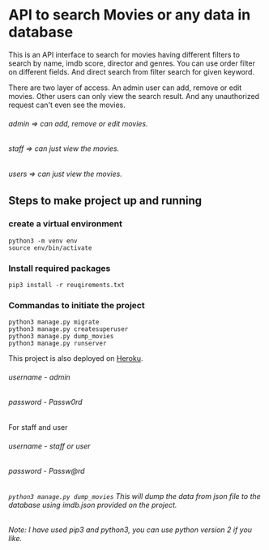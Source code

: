 # API to search Movies or any data in database

This is an API interface to search for movies having different filters to search by name, imdb score, director and genres.
You can use order filter on different fields. And direct search from filter search for given keyword.

There are two layer of access. An admin user can add, remove or edit movies. Other users can only view the search result. And any unauthorized request can't even see the movies.


###### admin => can add, remove or edit movies.
###### staff => can just view the movies.
###### users => can just view the movies.

## Steps to make project up and running

### create a virtual environment
```
python3 -m venv env
source env/bin/activate
```
### Install required packages
```
pip3 install -r reuqirements.txt
```
### Commandas to initiate the project
```
python3 manage.py migrate
python3 manage.py createsuperuser
python3 manage.py dump_movies
python3 manage.py runserver
```


This project is also deployed on [Heroku](https://sleepy-caverns-15668.herokuapp.com).
###### username - admin
###### password - Passw0rd
For staff and user
###### username - staff or user
###### password - Passw@rd

###### ```python3 manage.py dump_movies``` This will dump the data from json file to the database using imdb.json provided on the project.
###### Note: I have used pip3 and python3, you can use python version 2 if you like.
